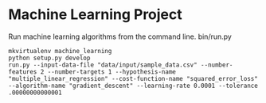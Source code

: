 Machine Learning Project
========================

Run machine learning algorithms from the command line.
bin/run.py

```
mkvirtualenv machine_learning
python setup.py develop
run.py --input-data-file "data/input/sample_data.csv" --number-features 2 --number-targets 1 --hypothesis-name "multiple_linear_regression" --cost-function-name "squared_error_loss" --algorithm-name "gradient_descent" --learning-rate 0.0001 --tolerance .00000000000001
```
